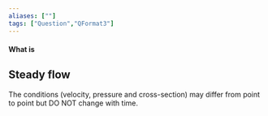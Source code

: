 ```yaml
---
aliases: [""]
tags: ["Question","QFormat3"]
---
```


#### What is
## Steady flow
The conditions (velocity, pressure and cross-section) may differ from point to point but DO NOT change with time. 